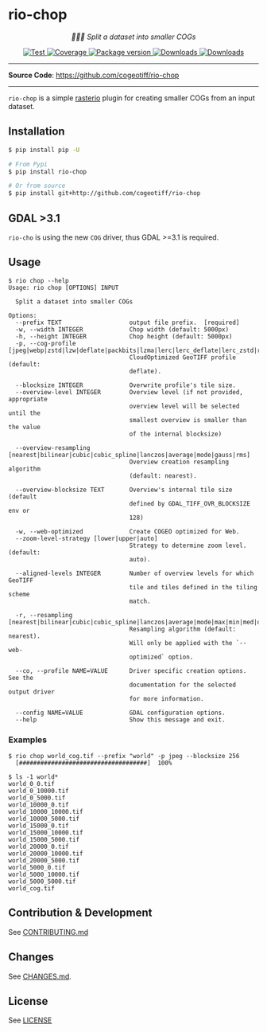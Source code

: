 # rio-chop

<p align="center">
  <em>🔪🔪🔪 Split a dataset into smaller COGs</em>
</p>
<p align="center">
  <a href="https://github.com/cogeotiff/rio-chop/actions?query=workflow%3ACI" target="_blank">
      <img src="https://github.com/cogeotiff/rio-chop/workflows/CI/badge.svg" alt="Test">
  </a>
  <a href="https://codecov.io/gh/cogeotiff/rio-chop" target="_blank">
      <img src="https://codecov.io/gh/cogeotiff/rio-chop/branch/master/graph/badge.svg" alt="Coverage">
  </a>
  <a href="https://pypi.org/project/rio-chop" target="_blank">
      <img src="https://img.shields.io/pypi/v/rio-chop?color=%2334D058&label=pypi%20package" alt="Package version">
  </a>
  <a href="https://pypistats.org/packages/rio-chop" target="_blank">
      <img src="https://img.shields.io/pypi/dm/rio-chop.svg" alt="Downloads">
  </a>
  <a href="https://github.com/cogeotiff/rio-chop/blob/master/LICENSE" target="_blank">
      <img src="https://img.shields.io/github/license/cogeotiff/rio-chop.svg" alt="Downloads">
  </a>
</p>

---

**Source Code**: <a href="https://github.com/cogeotiff/rio-chop" target="_blank">https://github.com/cogeotiff/rio-chop</a>

---

`rio-chop` is a simple [rasterio](https://github.com/rasterio/rasterio) plugin for creating smaller COGs from an input dataset.

## Installation

```bash
$ pip install pip -U

# From Pypi
$ pip install rio-chop

# Or from source
$ pip install git+http://github.com/cogeotiff/rio-chop
```

## GDAL >3.1

`rio-cho` is using the new `COG` driver, thus GDAL >=3.1 is required.

## Usage
```
$ rio chop --help
Usage: rio chop [OPTIONS] INPUT

  Split a dataset into smaller COGs

Options:
  --prefix TEXT                   output file prefix.  [required]
  -w, --width INTEGER             Chop width (default: 5000px)
  -h, --height INTEGER            Chop height (default: 5000px)
  -p, --cog-profile [jpeg|webp|zstd|lzw|deflate|packbits|lzma|lerc|lerc_deflate|lerc_zstd|raw]
                                  CloudOptimized GeoTIFF profile (default:
                                  deflate).

  --blocksize INTEGER             Overwrite profile's tile size.
  --overview-level INTEGER        Overview level (if not provided, appropriate
                                  overview level will be selected until the
                                  smallest overview is smaller than the value
                                  of the internal blocksize)

  --overview-resampling [nearest|bilinear|cubic|cubic_spline|lanczos|average|mode|gauss|rms]
                                  Overview creation resampling algorithm
                                  (default: nearest).

  --overview-blocksize TEXT       Overview's internal tile size (default
                                  defined by GDAL_TIFF_OVR_BLOCKSIZE env or
                                  128)

  -w, --web-optimized             Create COGEO optimized for Web.
  --zoom-level-strategy [lower|upper|auto]
                                  Strategy to determine zoom level. (default:
                                  auto).

  --aligned-levels INTEGER        Number of overview levels for which GeoTIFF
                                  tile and tiles defined in the tiling scheme
                                  match.

  -r, --resampling [nearest|bilinear|cubic|cubic_spline|lanczos|average|mode|max|min|med|q1|q3|sum|rms]
                                  Resampling algorithm (default: nearest).
                                  Will only be applied with the `--web-
                                  optimized` option.

  --co, --profile NAME=VALUE      Driver specific creation options. See the
                                  documentation for the selected output driver
                                  for more information.

  --config NAME=VALUE             GDAL configuration options.
  --help                          Show this message and exit.
```

### Examples

```
$ rio chop world_cog.tif --prefix "world" -p jpeg --blocksize 256
  [####################################]  100%

$ ls -1 world*
world_0_0.tif
world_0_10000.tif
world_0_5000.tif
world_10000_0.tif
world_10000_10000.tif
world_10000_5000.tif
world_15000_0.tif
world_15000_10000.tif
world_15000_5000.tif
world_20000_0.tif
world_20000_10000.tif
world_20000_5000.tif
world_5000_0.tif
world_5000_10000.tif
world_5000_5000.tif
world_cog.tif
```

## Contribution & Development

See [CONTRIBUTING.md](https://github.com/cogeotiff/rio-chop/blob/main/CONTRIBUTING.md)

## Changes

See [CHANGES.md](https://github.com/cogeotiff/rio-chop/blob/main/CHANGES.md).

## License

See [LICENSE](https://github.com/cogeotiff/rio-chop/blob/main/LICENSE)


